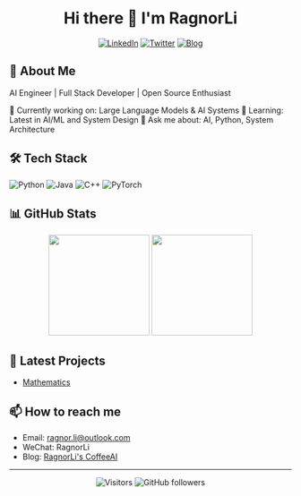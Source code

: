 <div align="center">
  
# Hi there 👋 I'm RagnorLi

[![LinkedIn](https://img.shields.io/badge/-LinkedIn-0077B5?style=for-the-badge&logo=linkedin&logoColor=white)](your_linkedin_url)
[![Twitter](https://img.shields.io/badge/-Twitter-1DA1F2?style=for-the-badge&logo=twitter&logoColor=white)](your_twitter_url)
[![Blog](https://img.shields.io/badge/-Blog-FF4088?style=for-the-badge&logo=hugo&logoColor=white)](your_blog_url)

</div>

## 🚀 About Me
AI Engineer | Full Stack Developer | Open Source Enthusiast

🔭 Currently working on: Large Language Models & AI Systems
🌱 Learning: Latest in AI/ML and System Design
💬 Ask me about: AI, Python, System Architecture

## 🛠️ Tech Stack
![Python](https://img.shields.io/badge/-Python-3776AB?style=flat-square&logo=python&logoColor=white)
![Java](https://img.shields.io/badge/-Java-3776AB?style=flat-square&logo=python&logoColor=white)
![C++](https://img.shields.io/badge/-C++-3776AB?style=flat-square&logo=python&logoColor=white)
![PyTorch](https://img.shields.io/badge/-PyTorch-EE4C2C?style=flat-square&logo=pytorch&logoColor=white)


## 📊 GitHub Stats
<div align="center">
  <img height="180em" src="https://github-readme-stats-git-masterrstaa-rickstaa.vercel.app/api?username=RagnorLi&show_icons=true&theme=dark&count_private=true&include_all_commits=true"/>
  <img height="180em" src="https://github-readme-stats.anuraghazra1.vercel.app/api/top-langs/?username=RagnorLi&layout=compact&theme=dark"/>
</div>

## 🎯 Latest Projects
- [Mathematics](https://github.com/RagnorLi/Mathematics) 

## 📫 How to reach me
- Email: ragnor.li@outlook.com
- WeChat: RagnorLi
- Blog: [RagnorLi's CoffeeAI](link)

---
<div align="center">
  
![Visitors](https://visitor-badge.laobi.icu/badge?page_id=RagnorLi.RagnorLi)
![GitHub followers](https://img.shields.io/github/followers/RagnorLi?label=Follow&style=social)

</div>
